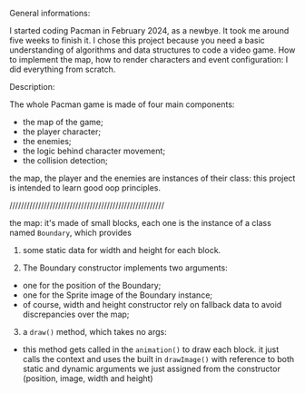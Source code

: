General informations:

I started coding Pacman in February 2024, as a newbye. It took me around five weeks to finish it.
I chose this project because you need a basic understanding of algorithms and data structures to code a video game.
How to implement the map, how to render characters and event configuration: I did everything from scratch.

Description:

The whole Pacman game is made of four main components:
  - the map of the game;
  - the player character;
  - the enemies;
  - the logic behind character movement;
  - the collision detection;

the map, the player and the enemies are instances of their class: this project is intended to learn good oop principles.

//////////////////////////////////////////////////////

the map: it's made of small blocks, each one is the instance of a class named `Boundary`, which provides

1. some static data for width and height for each block.

2. The Boundary constructor implements two arguments:
  - one for the position of the Boundary;
  - one for the Sprite image of the Boundary instance;
  - of course, width and height constructor rely on fallback data to avoid discrepancies over the map;
    
3. a `draw()` method, which takes no args:
  - this method gets called in the `animation()` to draw each block. it just calls the context and uses the built in `drawImage()` with reference to both static and dynamic arguments we just assigned from the constructor (position, image, width and height)
